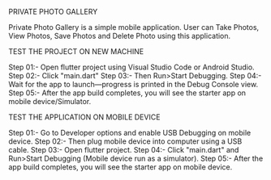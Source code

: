 PRIVATE PHOTO GALLERY

Private Photo Gallery is a simple mobile application. User can Take Photos, View Photos, Save Photos and Delete Photo using this application.


TEST THE PROJECT ON NEW MACHINE

Step 01:- Open flutter project using Visual Studio Code or Android Studio.
Step 02:- Click "main.dart"
Step 03:- Then Run>Start Debugging.
Step 04:- Wait for the app to launch—progress is printed in the Debug Console view.
Step 05:- After the app build completes, you will see the starter app on mobile device/Simulator.



TEST THE APPLICATION ON MOBILE DEVICE

Step 01:- Go to Developer options and enable USB Debugging on mobile device.
Step 02:- Then plug mobile device into computer using a USB cable.
Step 03:- Open flutter project.
Step 04:- Click "main.dart" and Run>Start Debugging (Mobile device run as a simulator).
Step 05:- After the app build completes, you will see the starter app on mobile device.


